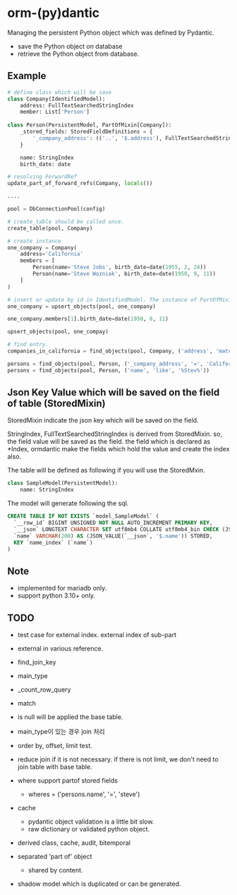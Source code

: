 # orm-(py)dantic

Managing the persistent Python object which was defined by Pydantic. 

 * save the Python object on database 
 * retrieve the Python object from database.


## Example

``` python
# define class which will be save
class Company(IdentifiedModel):
    address: FullTextSearchedStringIndex
    member: List['Person']
    
class Person(PersistentModel, PartOfMixin[Company]):
    _stored_fields: StoredFieldDefinitions = {
        '_company_address': (('..', '$.address'), FullTextSearchedStringIndex)
    }

    name: StringIndex
    birth_date: date

# resolving ForwardRef 
update_part_of_forward_refs(Company, locals())

....

pool = DbConnectionPool(config)

# create_table should be called once.
create_table(pool, Company)

# create instance
one_company = Company(
    address='California'
    members = [
        Person(name='Steve Jobs', birth_date=date(1955, 2, 24))
        Person(name='Steve Wozniak', birth_date=date(1950, 9, 11))
    ]
)

# insert or update by id in IdentifiedModel. The instance of PartOfMixin could not be saved directly.
one_company = upsert_objects(pool, one_company)

one_company.members[1].birth_date=date(1950, 8, 11)

upsert_objects(pool, one_compay)

# find entry.
companies_in_california = find_objects(pool, Company, ('address', 'match', '+California'))

persons = find_objects(pool, Person, ('_company_address', '=', 'California'))
persons = find_objects(pool, Person, ('name', 'like', '%Stev%'))

```

## Json Key Value which will be saved on the field of table (StoredMixin)
StoredMixin indicate the json key which will be saved on the field.

StringIndex, FullTextSearchedStringIndex is derived from StoredMixin. so, the field value will be 
saved as the field. the field which is declared as \*Index, ormdantic make the fields which hold the value
and create the index also.

The table will be defined as following if you will use the StoredMxin.

``` python
class SampleModel(PersistentModel):
	name: StringIndex
```

The model will generate following the sql.

``` sql
CREATE TABLE IF NOT EXISTS `model_SampleModel` (
  `__row_id` BIGINT UNSIGNED NOT NULL AUTO_INCREMENT PRIMARY KEY,
  `__json` LONGTEXT CHARACTER SET utf8mb4 COLLATE utf8mb4_bin CHECK (JSON_VALID(`__json`)),
  `name` VARCHAR(200) AS (JSON_VALUE(`__json`, '$.name')) STORED,  
  KEY `name_index` (`name`)
)
```

 
## Note
 * implemented for mariadb only.
 * support python 3.10+ only.

## TODO
 * test case for external index.
	external index of sub-part

 * external in various reference.
  * find_join_key
  * main_type 
  * _count_row_query 
  * match 
  * is null will be applied the base table.

 * main_type이 있는 경우 join 처리

 * order by, offset, limit test.

 * reduce join if it is not necessary.
   if there is not limit, we don't need to join table with base table.

 * where support partof stored fields
   - wheres = ('persons.name', '=', 'steve')

 * cache
   - pydantic object validation is a little bit slow.
   - raw dictionary or validated python object.

 * derived class, cache, audit, bitemporal

 * separated 'part of' object
   - shared by content. 

 * shadow model which is duplicated or can be generated.


